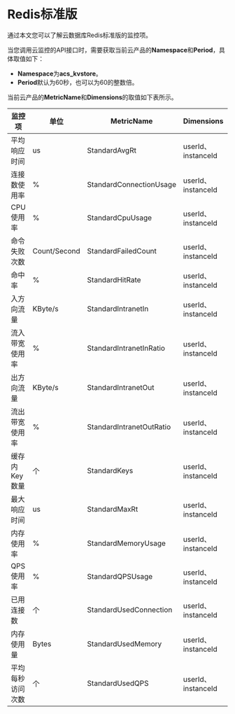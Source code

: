 # Redis标准版

通过本文您可以了解云数据库Redis标准版的监控项。

当您调用云监控的API接口时，需要获取当前云产品的**Namespace**和**Period**，具体取值如下：

-   **Namespace**为**acs\_kvstore**。
-   **Period**默认为60秒，也可以为60的整数倍。

当前云产品的**MetricName**和**Dimensions**的取值如下表所示。

|监控项|单位|MetricName|Dimensions|Statistics|
|---|--|----------|----------|----------|
|平均响应时间|us|StandardAvgRt|userId、instanceId|Average、Maximum|
|连接数使用率|%|StandardConnectionUsage|userId、instanceId|Average、Maximum|
|CPU使用率|%|StandardCpuUsage|userId、instanceId|Average、Maximum|
|命令失败次数|Count/Second|StandardFailedCount|userId、instanceId|Average、Maximum|
|命中率|%|StandardHitRate|userId、instanceId|Average、Maximum|
|入方向流量|KByte/s|StandardIntranetIn|userId、instanceId|Average、Maximum|
|流入带宽使用率|%|StandardIntranetInRatio|userId、instanceId|Average、Maximum|
|出方向流量|KByte/s|StandardIntranetOut|userId、instanceId|Average、Maximum|
|流出带宽使用率|%|StandardIntranetOutRatio|userId、instanceId|Average、Maximum|
|缓存内Key数量|个|StandardKeys|userId、instanceId|Average、Maximum|
|最大响应时间|us|StandardMaxRt|userId、instanceId|Average、Maximum|
|内存使用率|%|StandardMemoryUsage|userId、instanceId|Average、Maximum|
|QPS使用率|%|StandardQPSUsage|userId、instanceId|Average、Maximum|
|已用连接数|个|StandardUsedConnection|userId、instanceId|Average、Maximum|
|内存使用量|Bytes|StandardUsedMemory|userId、instanceId|Average、Maximum|
|平均每秒访问次数|个|StandardUsedQPS|userId、instanceId|Average、Maximum|

